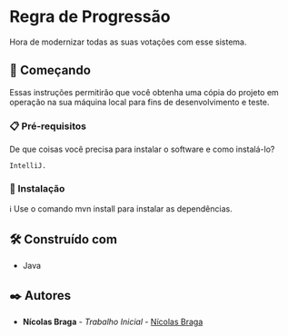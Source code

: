 # Regra de Progressão

Hora de modernizar todas as suas votações com esse sistema.

## 🚀 Começando

Essas instruções permitirão que você obtenha uma cópia do projeto em operação na sua máquina local para fins de desenvolvimento e teste.

### 📋 Pré-requisitos

De que coisas você precisa para instalar o software e como instalá-lo?

```
IntelliJ.
```

### 🔧 Instalação

ℹ️ Use o comando mvn install para instalar as dependências.

## 🛠️ Construído com

* Java

## ✒️ Autores

* **Nícolas Braga** - *Trabalho Inicial* - [Nícolas Braga](https://github.com/nicolasbraga1)
